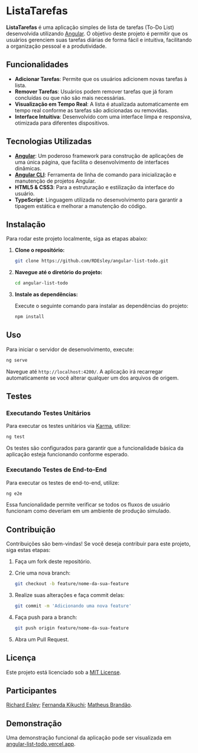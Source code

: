 # ListaTarefas

**ListaTarefas** é uma aplicação simples de lista de tarefas (To-Do List) desenvolvida utilizando [Angular](https://angular.io). O objetivo deste projeto é permitir que os usuários gerenciem suas tarefas diárias de forma fácil e intuitiva, facilitando a organização pessoal e a produtividade.

## Funcionalidades

- **Adicionar Tarefas**: Permite que os usuários adicionem novas tarefas à lista.
- **Remover Tarefas**: Usuários podem remover tarefas que já foram concluídas ou que não são mais necessárias.
- **Visualização em Tempo Real**: A lista é atualizada automaticamente em tempo real conforme as tarefas são adicionadas ou removidas.
- **Interface Intuitiva**: Desenvolvido com uma interface limpa e responsiva, otimizada para diferentes dispositivos.

## Tecnologias Utilizadas

- **[Angular](https://angular.io)**: Um poderoso framework para construção de aplicações de uma única página, que facilita o desenvolvimento de interfaces dinâmicas.
- **[Angular CLI](https://github.com/angular/angular-cli)**: Ferramenta de linha de comando para inicialização e manutenção de projetos Angular.
- **HTML5 & CSS3**: Para a estruturação e estilização da interface do usuário.
- **TypeScript**: Linguagem utilizada no desenvolvimento para garantir a tipagem estática e melhorar a manutenção do código.

## Instalação

Para rodar este projeto localmente, siga as etapas abaixo:

1. **Clone o repositório:**

   ```bash
   git clone https://github.com/RDEsley/angular-list-todo.git
   ```

2. **Navegue até o diretório do projeto:**

   ```bash
   cd angular-list-todo
   ```

3. **Instale as dependências:**

   Execute o seguinte comando para instalar as dependências do projeto:

   ```bash
   npm install
   ```

## Uso

Para iniciar o servidor de desenvolvimento, execute:

```bash
ng serve
```

Navegue até `http://localhost:4200/`. A aplicação irá recarregar automaticamente se você alterar qualquer um dos arquivos de origem.

## Testes

### Executando Testes Unitários

Para executar os testes unitários via [Karma](https://karma-runner.github.io), utilize:

```bash
ng test
```

Os testes são configurados para garantir que a funcionalidade básica da aplicação esteja funcionando conforme esperado.

### Executando Testes de End-to-End

Para executar os testes de end-to-end, utilize:

```bash
ng e2e
```

Essa funcionalidade permite verificar se todos os fluxos de usuário funcionam como deveriam em um ambiente de produção simulado.

## Contribuição

Contribuições são bem-vindas! Se você deseja contribuir para este projeto, siga estas etapas:

1. Faça um fork deste repositório.
2. Crie uma nova branch:

   ```bash
   git checkout -b feature/nome-da-sua-feature
   ```

3. Realize suas alterações e faça commit delas:

   ```bash
   git commit -m 'Adicionando uma nova feature'
   ```

4. Faça push para a branch:

   ```bash
   git push origin feature/nome-da-sua-feature
   ```

5. Abra um Pull Request.

## Licença

Este projeto está licenciado sob a [MIT License](LICENSE).

## Participantes

[Richard Esley](https://github.com/RDEsley); [Fernanda Kikuchi](https://github.com/FeMeNiKi); [Matheus Brandão](https://media.tenor.com/lTyYgTAoN6cAAAAM/fantome-ghost.gif).

## Demonstração

Uma demonstração funcional da aplicação pode ser visualizada em [angular-list-todo.vercel.app](https://angular-list-todo.vercel.app).
